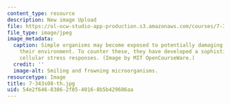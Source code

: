 ```yaml
---
content_type: resource
description: New image Upload
file: https://ol-ocw-studio-app-production.s3.amazonaws.com/courses/7-343-sophisticated-survival-skills-of-simple-microorganisms-spring-2008/54e2f64683862f8540168b5b429606aa_7-343s08-th.jpg
file_type: image/jpeg
image_metadata:
  caption: Simple organisms may become exposed to potentially damaging elements in
    their environment. To counter these, they have developed a sophisticated set of
    cellular stress responses. (Image by MIT OpenCourseWare.)
  credit: ''
  image-alt: Smiling and frowning microorganisms.
resourcetype: Image
title: 7-343s08-th.jpg
uid: 54e2f646-8386-2f85-4016-8b5b429606aa
---
```

